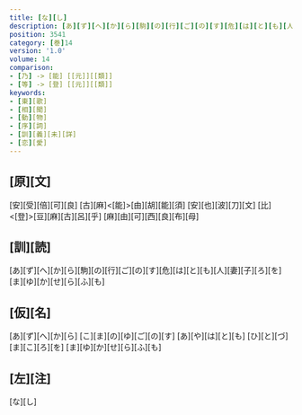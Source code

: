 ```yaml
---
title: [な][し]
description: [あ][ず][へ][か][ら][駒][の][行][ご][の][す][危][は][と][も][人][妻][子][ろ][を][ま][ゆ][か][せ][ら][ふ][も]
position: 3541
category: [巻]14
version: '1.0'
volume: 14
comparison:
- [乃] -> [能] [[元]][[類]]
- [等] -> [登] [[元]][[類]]
keywords:
- [東][歌]
- [相][聞]
- [動][物]
- [序][詞]
- [訓][義][未][詳]
- [恋][愛]
---
```


## [原][文]

[安][受][倍][可][良] [古][麻]<[能]>[由][胡][能][須] [安][也][波][刀][文] [比]<[登]>[豆][麻][古][呂][乎] [麻][由][可][西][良][布][母]

## [訓][読]

[あ][ず][へ][か][ら][駒][の][行][ご][の][す][危][は][と][も][人][妻][子][ろ][を][ま][ゆ][か][せ][ら][ふ][も]

## [仮][名]

[あ][ず][へ][か][ら] [こ][ま][の][ゆ][ご][の][す] [あ][や][は][と][も] [ひ][と][づ][ま][こ][ろ][を] [ま][ゆ][か][せ][ら][ふ][も]

## [左][注]

[な][し]
